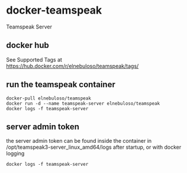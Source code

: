 # docker-teamspeak

Teamspeak Server

## docker hub

See Supported Tags at https://hub.docker.com/r/elnebuloso/teamspeak/tags/

## run the teamspeak container

```
docker-pull elnebuloso/teamspeak
docker run -d --name teamspeak-server elnebuloso/teamspeak
docker logs -f teamspeak-server
```

## server admin token

the server admin token can be found inside the container in /opt/teamspeak3-server_linux_amd64/logs after startup, or with docker logging

```
docker logs -f teamspeak-server
```
